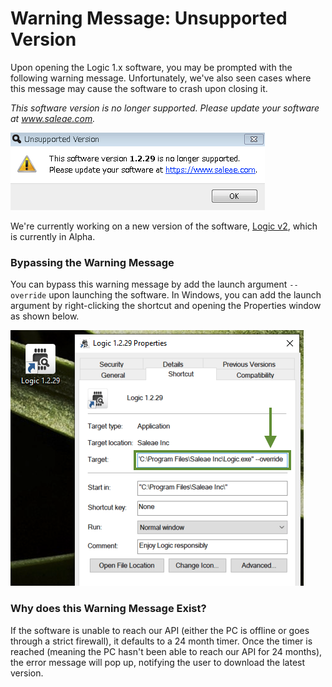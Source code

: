 # Warning Message: Unsupported Version

Upon opening the Logic 1.x software, you may be prompted with the following warning message. Unfortunately, we've also seen cases where this message may cause the software to crash upon closing it.

_This software version is no longer supported. Please update your software at www.saleae.com._

![Unsupported Version Warning Message](../.gitbook/assets/screen-shot-2020-08-03-at-5.35.31-pm.png)

We're currently working on a new version of the software, [Logic v2](https://ideas.saleae.com/f/changelog/), which is currently in Alpha.

### Bypassing the Warning Message

You can bypass this warning message by add the launch argument `--override`  upon launching the software. In Windows, you can add the launch argument by right-clicking the shortcut and opening the Properties window as shown below.

![Adding the --override launch argument in Windows](../.gitbook/assets/screen-shot-2020-07-09-at-2.58.32-pm.png)

### Why does this Warning Message Exist?

If the software is unable to reach our API \(either the PC is offline or goes through a strict firewall\), it defaults to a 24 month timer. Once the timer is reached \(meaning the PC hasn't been able to reach our API for 24 months\), the error message will pop up, notifying the user to download the latest version.



